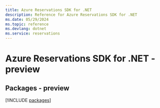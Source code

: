 ```yaml
---
title: Azure Reservations SDK for .NET
description: Reference for Azure Reservations SDK for .NET
ms.date: 05/29/2024
ms.topic: reference
ms.devlang: dotnet
ms.service: reservations
---
```

# Azure Reservations SDK for .NET - preview
## Packages - preview
[!INCLUDE [packages](reservations-index.md)]